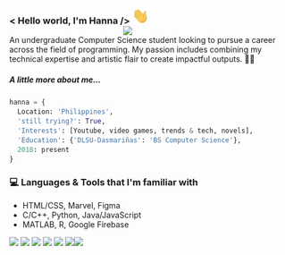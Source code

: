 <!--
**manghann/manghann** is a ✨ _special_ ✨ repository because its `README.md` (this file) appears on your GitHub profile.

Here are some ideas to get you started:

- 🔭 I’m currently working on ...
- 🌱 I’m currently learning ...
- 👯 I’m looking to collaborate on ...
- 🤔 I’m looking for help with ...
- 💬 Ask me about ...
- 📫 How to reach me: ...
- 😄 Pronouns: ...
- ⚡ Fun fact: ...
-->

<h3> < Hello world, I'm Hanna</a> /> <img src="https://raw.githubusercontent.com/ABSphreak/ABSphreak/master/gifs/Hi.gif" width="30px"><img align=right src="https://user-images.githubusercontent.com/81686626/121507949-b2ef0700-ca17-11eb-9201-92b4ae4499ef.png" width="300px"> </h3>

An undergraduate Computer Science student looking to pursue a career across the field of programming. My passion includes combining my technical expertise and artistic flair to create impactful outputs. 🌱💬  

##### A little more about me...  

```  python
hanna = {
  Location: 'Philippines', 
  'still trying?': True, 
  'Interests': [Youtube, video games, trends & tech, novels], 
  'Education': {'DLSU-Dasmariñas': 'BS Computer Science'}, 
  2018: present
}
```  
  
### 💻 Languages & Tools that I'm familiar with
* HTML/CSS, Marvel, Figma
* C/C++, Python, Java/JavaScript
* MATLAB, R, Google Firebase            
          
<img src = 'https://image.flaticon.com/icons/png/512/179/179327.png' height='30'/> <img src = 'https://responsivewebdesign.com/dist/logos/podcast/png/marvel-app.png' height='30'/> <img src = 'https://cdn.freebiesupply.com/logos/large/2x/figma-1-logo-png-transparent.png' height='30'/> <img src = 'https://img.icons8.com/color/1600/c-plus-plus-logo.png' height='30'/> <img src = 'https://th.bing.com/th/id/R10327dc6812b05b66a2b6b44c55a097c?rik=cFpWPme8MdKkog&riu=http%3a%2f%2flogos-download.com%2fwp-content%2fuploads%2f2016%2f10%2fPython_logo_icon.png&ehk=zyAUe9ow3JpVW68BIVpghgotQd6TF6fRiyaYSmhHYdw%3d&risl=&pid=ImgRaw' height='30'/> <img src ='https://rudderstack.com/wp-content/uploads/2020/04/firebase-logo.png' height='30'/><img src = 'https://seeklogo.com/images/M/matlab-logo-AE6C96A5DD-seeklogo.com.png' height='30'/>
  

